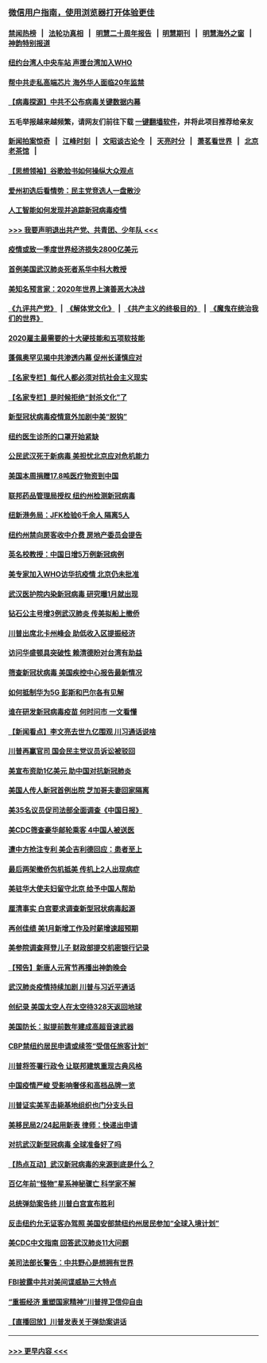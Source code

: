### [微信用户指南，使用浏览器打开体验更佳](https://github.com/gfw-breaker/banned-news1/blob/master/indexes/wechat-guide.md?t=0)
#### [禁闻热榜](热点新闻.md?t=0)  &nbsp;&nbsp;|&nbsp;&nbsp; [法轮功真相](https://github.com/gfw-breaker/truth/blob/master/README.md?t=0) &nbsp;&nbsp;|&nbsp;&nbsp; [明慧二十周年报告](https://github.com/gfw-breaker/mh-reports/blob/master/README.md?t=0) &nbsp;&nbsp;|&nbsp;&nbsp;[明慧期刊](https://github.com/gfw-breaker/mh-qikan) &nbsp;&nbsp;|&nbsp;&nbsp; [明慧海外之窗](https://github.com/gfw-breaker/mh-news/blob/master/README.md?t=0) &nbsp;&nbsp;|&nbsp;&nbsp; [神韵特别报道](https://github.com/gfw-breaker/mh-news/blob/master/shenyun.md?t=0)
#### [纽约台湾人中央车站  声援台湾加入WHO](../pages/nsc412/n11857757.md?t=02102022) 
#### [帮中共走私高端芯片 海外华人面临20年监禁](../pages/nsc412/n11855016.md?t=02102022) 
#### [【病毒探源】中共不公布病毒关键数据内幕](../pages/nsc412/n11856584.md?t=02102022) 
#### 五毛举报越来越频繁，请网友们前往下载 [一键翻墙软件](https://github.com/gfw-breaker/ssr-accounts)，并将此项目推荐给亲友
#### [新闻拍案惊奇](https://github.com/gfw-breaker/banned-news1/blob/master/pages/link4.md) &nbsp;&nbsp;|&nbsp;&nbsp; [江峰时刻](https://github.com/gfw-breaker/banned-news1/blob/master/pages/link4.md) &nbsp;&nbsp;|&nbsp;&nbsp; [文昭谈古论今](https://github.com/gfw-breaker/banned-news1/blob/master/pages/link4.md) &nbsp;&nbsp;|&nbsp;&nbsp; [天亮时分](https://github.com/gfw-breaker/banned-news1/blob/master/pages/link4.md) &nbsp;&nbsp;|&nbsp;&nbsp; [萧茗看世界](https://github.com/gfw-breaker/banned-news1/blob/master/pages/link4.md) &nbsp;&nbsp;|&nbsp;&nbsp; [北京老茶馆](https://github.com/gfw-breaker/banned-news1/blob/master/pages/link4.md) &nbsp;&nbsp;|&nbsp;&nbsp; 
#### [【思想领袖】谷歌脸书如何操纵大众观点](../pages/nsc412/n11680874.md?t=02102022) 
#### [爱州初选后看情势：民主党竞选人一盘散沙](../pages/nsc412/n11856557.md?t=02102022) 
#### [人工智能如何发现并追踪新冠病毒疫情](../pages/nsc412/n11856398.md?t=02102022) 
#### [>>> 我要声明退出共产党、共青团、少年队 <<<](https://github.com/begood0513/goodnews/blob/master/quit/letter.md) 
#### [疫情或致一季度世界经济损失2800亿美元](../pages/nsc412/n11855639.md?t=02102022) 
#### [首例美国武汉肺炎死者系华中科大教授](../pages/nsc412/n11855500.md?t=02102022) 
#### [美知名预言家：2020年世界上演善恶大决战](../pages/nsc412/n11855418.md?t=02102022) 
#### [《九评共产党》](https://github.com/begood0513/9ping.md/blob/master/README.md) &nbsp;|&nbsp; [《解体党文化》](../../../../jtdwh.md/blob/master/README.md)  &nbsp;|&nbsp; [《共产主义的终极目的》](../../../../gczydzjmd.md/blob/master/README.md) &nbsp;|&nbsp; [《魔鬼在统治我们的世界》](../../../../mgztzwmdsj.md/blob/master/README.md) 
#### [2020雇主最需要的十大硬技能和五项软技能](../pages/nsc412/n11850953.md?t=02102022) 
#### [蓬佩奥罕见揭中共渗透内幕 促州长谨慎应对](../pages/nsc412/n11854685.md?t=02102022) 
#### [【名家专栏】每代人都必须对抗社会主义现实](../pages/nsc412/n11831412.md?t=02102022) 
#### [【名家专栏】是时候拒绝“封杀文化”了](../pages/nsc412/n11814093.md?t=02102022) 
#### [新型冠状病毒疫情意外加剧中美“脱钩”](../pages/nsc412/n11854475.md?t=02102022) 
#### [纽约医生诊所的口罩开始紧缺](../pages/nsc412/n11853364.md?t=02102022) 
#### [公民武汉死于新病毒 美担忧北京应对危机能力](../pages/nsc412/n11854331.md?t=02102022) 
#### [美国本周捐赠17.8吨医疗物资到中国](../pages/nsc412/n11854269.md?t=02102022) 
#### [联邦药品管理局授权  纽约州检测新冠病毒](../pages/nsc412/n11853371.md?t=02102022) 
#### [纽新港务局：JFK检验6千余人  隔离5人](../pages/nsc412/n11853366.md?t=02102022) 
#### [纽约州禁向房客收中介费  房地产委员会提告](../pages/nsc412/n11853360.md?t=02102022) 
#### [英名校教授：中国日增5万例新冠病例](../pages/nsc412/n11854174.md?t=02102022) 
#### [美专家加入WHO访华抗疫情 北京仍未批准](../pages/nsc412/n11854043.md?t=02102022) 
#### [武汉医护院内染新冠病毒 研究曝1月就出现](../pages/nsc412/n11852928.md?t=02102022) 
#### [钻石公主号增3例武汉肺炎 传美拟船上撤侨](../pages/nsc412/n11853240.md?t=02102022) 
#### [川普出席北卡州峰会 助低收入区提振经济](../pages/nsc412/n11853232.md?t=02102022) 
#### [访问华盛顿具突破性 赖清德盼对台湾有助益](../pages/nsc412/n11853129.md?t=02102022) 
#### [筛查新冠状病毒 美国疾控中心报告最新情况](../pages/nsc412/n11853070.md?t=02102022) 
#### [如何抵制华为5G 彭斯和巴尔各有见解](../pages/nsc412/n11852535.md?t=02102022) 
#### [谁在研发新冠病毒疫苗 何时问市 一文看懂](../pages/nsc412/n11852840.md?t=02102022) 
#### [【新闻看点】李文亮去世九亿围观 川习通话说啥](../pages/nsc412/n11852360.md?t=02102022) 
#### [川普再赢官司 国会民主党议员诉讼被驳回](../pages/nsc412/n11852287.md?t=02102022) 
#### [美宣布资助1亿美元 助中国对抗新冠肺炎](../pages/nsc412/n11852531.md?t=02102022) 
#### [美国人传人新冠首例出院 芝加哥夫妻回家隔离](../pages/nsc412/n11852452.md?t=02102022) 
#### [美35名议员促司法部全面调查《中国日报》](../pages/nsc412/n11852435.md?t=02102022) 
#### [美CDC筛查豪华邮轮乘客 4中国人被送医](../pages/nsc412/n11852085.md?t=02102022) 
#### [遭中方抢注专利 美企吉利德回应：患者至上](../pages/nsc412/n11852037.md?t=02102022) 
#### [最后两架撤侨包机抵美 传机上2人出现病症](../pages/nsc412/n11852173.md?t=02102022) 
#### [美驻华大使夫妇留守北京 给予中国人帮助](../pages/nsc412/n11852165.md?t=02102022) 
#### [厘清事实 白宫要求调查新型冠状病毒起源](../pages/nsc412/n11852106.md?t=02102022) 
#### [再创佳绩 美1月新增工作及时薪增速超预期](../pages/nsc412/n11852174.md?t=02102022) 
#### [美参院调查拜登儿子 财政部提交机密银行记录](../pages/nsc412/n11851808.md?t=02102022) 
#### [【预告】新唐人元宵节再播出神韵晚会](../pages/nsc412/n11843192.md?t=02102022) 
#### [武汉肺炎疫情持续加剧 川普与习近平通话](../pages/nsc412/n11851613.md?t=02102022) 
#### [创纪录 美国太空人在太空待328天返回地球](../pages/nsc412/n11851266.md?t=02102022) 
#### [美国防长：拟提前数年建成高超音速武器](../pages/nsc412/n11850959.md?t=02102022) 
#### [CBP禁纽约居民申请或续签“受信任旅客计划”](../pages/nsc412/n11850857.md?t=02102022) 
#### [川普将签署行政令 让联邦建筑重现古典风格](../pages/nsc412/n11850654.md?t=02102022) 
#### [中国疫情严峻 受影响奢侈和高档品牌一览](../pages/nsc412/n11850319.md?t=02102022) 
#### [川普证实美军击毙基地组织也门分支头目](../pages/nsc412/n11850383.md?t=02102022) 
#### [美移民局2/24起用新表 律师：快递出申请](../pages/nsc412/n11848220.md?t=02102022) 
#### [对抗武汉新型冠病毒 全球准备好了吗](../pages/nsc412/n11850142.md?t=02102022) 
#### [【热点互动】武汉新冠病毒的来源到底是什么？](../pages/nsc412/n11849749.md?t=02102022) 
#### [百亿年前“怪物”星系神秘骤亡 科学家不解](../pages/nsc412/n11849863.md?t=02102022) 
#### [总统弹劾案告终 川普白宫宣布胜利](../pages/nsc412/n11849985.md?t=02102022) 
#### [反击纽约允无证客办驾照  美国安部禁纽约州居民参加“全球入境计划”](../pages/nsc412/n11849828.md?t=02102022) 
#### [美CDC中文指南 回答武汉肺炎11大问题](../pages/nsc412/n11849703.md?t=02102022) 
#### [美司法部长警告：中共野心是想拥有世界](../pages/nsc412/n11849769.md?t=02102022) 
#### [FBI披露中共对美间谍威胁三大特点](../pages/nsc412/n11849700.md?t=02102022) 
#### [“重振经济 重塑国家精神”川普捍卫信仰自由](../pages/nsc412/n11849641.md?t=02102022) 
#### [【直播回放】川普发表关于弹劾案讲话](../pages/nsc412/n11849472.md?t=02102022) 

----
#### [ >>> 更早内容 <<< ](../indexes/nsc412-earlier.md)
